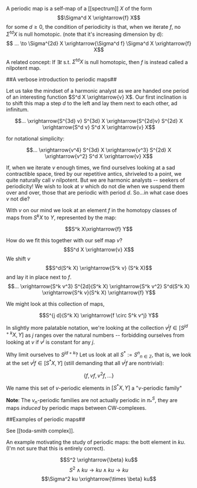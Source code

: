 A periodic map is a self-map of a [[spectrum]] $X$ of the form
$$\Sigma^d X \xrightarrow{f} X$$
for some $d \geq 0$, the condition of periodicity is that, when we iterate $f$, no $\Sigma^{t d}X$ is null homotopic.  (note that it's increasing dimension by d):
$$ ... \to \Sigma^{2d} X \xrightarrow{\Sigma^d f} \Sigma^d X \xrightarrow{f} X$$ 

A related concept: If $\exists t$ s.t. $\Sigma^{t d} X$ is null homotopic, then $f$ is instead called a nilpotent map.

##A verbose introduction to periodic maps##

Let us take the mindset of a harmonic analyst as we are handed one period of an interesting function $S^d X \xrightarrow{v} X$. Our first inclination is to shift this map a step $d$ to the left and lay them next to each other, ad infinitum.

$$... \xrightarrow{S^{3d} v} S^{3d} X \xrightarrow{S^{2d}v} S^{2d} X \xrightarrow{S^d v} S^d X \xrightarrow{v} X$$

for notational simplicity:

$$... \xrightarrow{v^4} S^{3d} X \xrightarrow{v^3} S^{2d} X \xrightarrow{v^2} S^d X \xrightarrow{v} X$$

If, when we iterate $v$ enough times, we find ourselves looking at a sad contractible space, tired by our repetitive antics, shriveled to a point, we quite naturally call $v$ nilpotent. But we are harmonic analysts -- seekers of periodicity! We wish to look at $v$ which do not die when we suspend them over and over, those that are periodic with period $d$. So...in what case does $v$ not die?

With $v$ on our mind we look at an element $f$ in the homotopy classes of maps from $S^k X$ to $Y$, represented by the map:

$$S^k X\xrightarrow{f} Y$$

How do we fit this together with our self map $v$?
$$S^d X \xrightarrow{v} X$$
We shift $v$ 
$$S^d(S^k X) \xrightarrow{S^k v} (S^k X)$$
and lay it in place next to $f$.
$$... \xrightarrow{S^k v^3} S^{2d}(S^k X) \xrightarrow{S^k v^2} S^d(S^k X) \xrightarrow{S^k v}(S^k X) \xrightarrow{f} Y$$

We might look at this collection of maps,

$$S^{j d}(S^k X) \xrightarrow{f \circ S^k v^j} Y$$

In slightly more palatable notation, we're looking at the collection $v^j f \in [S^{j d+k} X, Y]$ as $j$ ranges over the natural numbers -- forbidding ourselves from looking at $v$ if $v^j$ is constant for any $j$.

Why limit ourselves to $S^{j d+k}$? Let us look at all $S^* := {S^n}_{n \in \mathbb{Z}}$, that is, we look at the set $v^j f \in [S^* X, Y]$ (still demanding that all $v^j f$ are nontrivial):

$$\{f, v f, v^2f, ...\}$$

We name this set of $v$-periodic elements in $[S^*X, Y]$ a "$v$-periodic family"

**Note**: The $v_n$-periodic families are not actually periodic in $\pi_*^S$, they are maps *induced* by periodic maps between CW-complexes. 

##Examples of periodic maps##

See [[toda-smith complex]].

An example motivating the study of periodic maps: the bott element in $ku$. (I'm not sure that this is entirely correct).


$$S^2 \xrightarrow{\beta} ku$$
$$S^2 \wedge ku \to  ku \wedge ku  \to ku$$
$$\Sigma^2 ku \xrightarrow{\times \beta} ku$$



